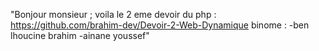 "Bonjour monsieur ;
voila le 2 eme devoir du php : https://github.com/brahim-dev/Devoir-2-Web-Dynamique
 binome : -ben lhoucine brahim 
	  -ainane youssef"
